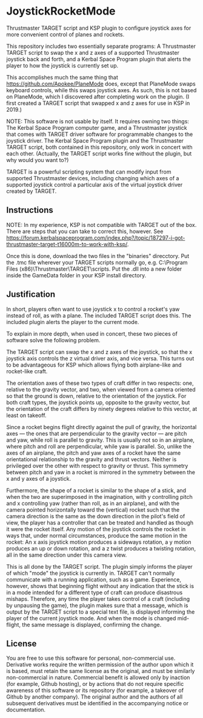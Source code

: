 # JoystickRocketMode
Thrustmaster TARGET script and KSP plugin to configure joystick axes for more convenient control of planes and rockets.

This repository includes two essentially separate programs: A Thrustmaster TARGET script to swap the x and z
axes of a supported Thrustmaster joystick back and forth, and a Kerbal Space Program plugin that alerts the player to
how the joystick is currently set up.

This accomplishes much the same thing that https://github.com/Apokee/PlaneMode does, except that PlaneMode
swaps keyboard controls, while this swaps joystick axes. As such, this is not based on PlaneMode, which I discovered
after completing work on the plugin. (I first created a TARGET script that swapped x and z axes for use in KSP in 2019.)

NOTE: This software is not usable by itself. It requires owning two things: The Kerbal Space Program computer game,
and a Thrustmaster joystick that comes with TARGET driver software for programmable changes to the joystick driver.
The Kerbal Space Program plugin and the Thrustmaster TARGET script, both contained in this repository, only work in
concert with each other. (Actually, the TARGET script works fine without the plugin, but why would you want to?)

TARGET is a powerful scripting system that can modify input from supported Thrustmaster devices, 
including changing which axes of a supported joystick control a particular axis of the virtual joystick 
driver created by TARGET. 

## Instructions

NOTE: In my experience, KSP is not compatible with TARGET out of the box. There are steps that you can take to correct this, however. See https://forum.kerbalspaceprogram.com/index.php?/topic/187297-i-got-thrustmaster-target-t16000m-to-work-with-ksp/.

Once this is done, download the two files in the "binaries" direcctory. Put the .tmc file wherever your TARGET scripts normally go, e.g. C:\Program Files (x86)\Thrustmaster\TARGET\scripts. Put the .dll into a new folder inside the GameData folder in your KSP install directory.

## Justification

In short, players often want to use joystick x to control a rocket's yaw instead of roll, as with a plane.
The included TARGET script does this. The included plugin alerts the player to the current mode. 

To explain in more depth, when used in concert, these two pieces of software solve the following problem.

The TARGET script can swap the x and z axes of the joystick, so
that the x joystick axis controls the z virtual driver axis, and vice versa. This turns out to be 
advantageous for KSP which allows flying both airplane-like and rocket-like craft. 

The orientation axes of these two types of craft differ in two respects: one, relative to the gravity 
vector, and two, when viewed from a camera oriented so that the ground is down, relative to the 
orientation of the joystick. For both craft types, the joystick points up, opposite to the gravity 
vector, but the orientation of the craft differs by ninety degrees relative to this vector, at least on 
takeoff.

Since a rocket begins flight directly against the pull of gravity, the horizontal axes — the ones that 
are perpendicular to the gravity vector — are pitch and yaw, while roll is parallel to gravity. This is 
usually not so in an airplane, where pitch and roll are perpendicular, while yaw is parallel. So, unlike 
the axes of an airplane, the pitch and yaw axes of a rocket have the same orientational relationship to 
the gravity and thrust vectors. Neither is privileged over the other with respect to gravity or thrust. 
This symmetry between pitch and yaw in a rocket is mirrored in the symmetry between the x and y axes of a 
joystick. 

Furthermore, the shape of a rocket is similar to the shape of a stick, and when the two are
superimposed in the imagination, with y controlling pitch and x controlling yaw (rather than roll, as in 
an airplane), and with the camera pointed horizontally toward the (vertical) rocket such that the camera 
direction is the same as the down direction in the pilot's field of view, the player has a controller that 
can be treated and handled as though it were the rocket itself. Any motion of the joystick controls the 
rocket in ways that, under normal circumstances, produce the same motion in the rocket: An x axis joystick
motion produces a sideways rotation, a y motion produces an up or down rotation, and a z twist produces a 
twisting rotation, all in the same direction under this camera view.

This is all done by the TARGET script. The plugin simply informs the player of which "mode" the joystick
is currently in. TARGET can't normally communicate with a running application, such as a game. Experience,
however, shows that beginning flight without any indication that the stick is in a mode intended for a
different type of craft can produce disastrous mishaps. Therefore, any time the player takes control of 
a craft (including by unpausing the game), the plugin makes sure that a message, which is output by the 
TARGET script to a special text file, is displayed informing the player of the current joystick mode. And
when the mode is changed mid-flight, the same message is displayed, confirming the change.

## License

You are free to use this software for personal, non-commercial use. Derivative works require the written permission 
of the author upon which it is based, must retain the same license as the original, and must be similarly 
non-commercial in nature. Commercial benefit is allowed only by inaction (for example, Github hosting), 
or by actions that do not require specific awareness of this software or its repository 
(for example, a takeover of Github by another company). The original author and the authors of all subsequent
derivatives must be identified in the accompanying notice or documentation.
